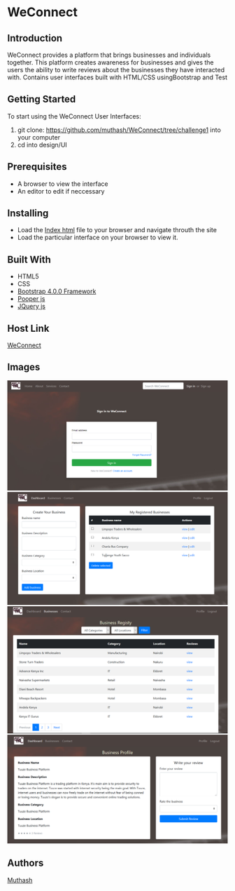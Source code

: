 # WeConnect

## Introduction
WeConnect provides a platform that brings businesses and individuals together. This platform creates awareness for businesses and gives the users the ability to write reviews about the businesses they have interacted with.
Contains user interfaces built with HTML/CSS using ​Bootstrap and Test

## Getting Started
To start using the WeConnect User Interfaces: 
1. git clone: https://github.com/muthash/WeConnect/tree/challenge1 into your computer 
2. cd into design/UI

## Prerequisites
* A browser to view the interface
* An editor to edit if neccessary

## Installing
* Load the [Index html](/designs/UI/index.html) file to your browser and navigate throuth the site
* Load the particular interface on your browser to view it.

## Built With
* HTML5
* CSS
* [Bootstrap 4.0.0 Framework](https://getbootstrap.com/)
* [Pooper js](https://cdnjs.cloudflare.com/ajax/libs/popper.js/1.12.9/umd/popper.min.js)
* [JQuery js](https://code.jquery.com/jquery-3.2.1.slim.min.js)

## Host Link
[WeConnect](https://muthash.github.io/)

## Images
![Signin](designs/UI/images/signin.png?raw=true "Signin Interface")
![Dashboard](/designs/UI/images/dashboard.png)
![Business registry](/designs/UI/images/biz.png)
![Business Profile](/designs/UI/images/profile.png)

## Authors
[Muthash](https://github.com/muthash)

